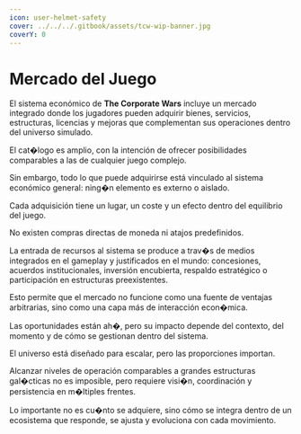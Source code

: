 ```yaml
---
icon: user-helmet-safety
cover: ../../../.gitbook/assets/tcw-wip-banner.jpg
coverY: 0
---
```


# Mercado del Juego

El sistema económico de **The Corporate Wars** incluye un mercado integrado donde los jugadores pueden adquirir bienes, servicios, estructuras, licencias y mejoras que complementan sus operaciones dentro del universo simulado.

El cat�logo es amplio, con la intención de ofrecer posibilidades comparables a las de cualquier juego complejo.

Sin embargo, todo lo que puede adquirirse está vinculado al sistema económico general: ning�n elemento es externo o aislado.

Cada adquisición tiene un lugar, un coste y un efecto dentro del equilibrio del juego.

No existen compras directas de moneda ni atajos predefinidos.

La entrada de recursos al sistema se produce a trav�s de medios integrados en el gameplay y justificados en el mundo: concesiones, acuerdos institucionales, inversión encubierta, respaldo estratégico o participación en estructuras preexistentes.

Esto permite que el mercado no funcione como una fuente de ventajas arbitrarias, sino como una capa más de interacción econ�mica.

Las oportunidades están  ah�, pero su impacto depende del contexto, del momento y de cómo se gestionan dentro del sistema.

El universo está diseñado para escalar, pero las proporciones importan.

Alcanzar niveles de operación comparables a grandes estructuras gal�cticas no es imposible, pero requiere visi�n, coordinación y persistencia en m�ltiples frentes.

Lo importante no es cu�nto se adquiere, sino cómo se integra dentro de un ecosistema que responde, se ajusta y evoluciona con cada movimiento.
